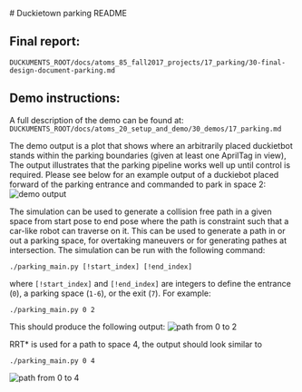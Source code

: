 # Duckietown parking README


## Final report:
`DUCKUMENTS_ROOT/docs/atoms_85_fall2017_projects/17_parking/30-final-design-document-parking.md`

## Demo instructions:
A full description of the demo can be found at:
`DUCKUMENTS_ROOT/docs/atoms_20_setup_and_demo/30_demos/17_parking.md`

The demo output is a plot that shows where an arbitrarily placed duckietbot stands within the parking boundaries (given at least one AprilTag in view), The output illustrates that the parking pipeline works well up until control is required. Please see below for an example output of a duckiebot placed forward of the parking entrance and commanded to park in space 2:
![demo output](https://raw.githubusercontent.com/duckietown/Software/devel-parking-jan15/catkin_ws/src/50-misc-additional-functionality/parking/demo_output.png)

The simulation can be used to generate a collision free path in a given space from start pose to end pose where the path is constraint such that a car-like robot can traverse on it. This can be used to generate a path in or out a parking space, for overtaking maneuvers or for generating pathes at intersection. The simulation can be run with the following command: 

`./parking_main.py [!start_index] [!end_index]`

where `[!start_index]` and `[!end_index]` are integers to define the entrance (`0`), a parking space (`1-6`), or the exit (`7`). For example:

`./parking_main.py 0 2`

This should produce the following output:
![path from 0 to 2](https://raw.githubusercontent.com/duckietown/Software/devel-parking-jan15/catkin_ws/src/50-misc-additional-functionality/parking/path_0_2.png)

RRT* is used for a path to space 4, the output should look similar to 

`./parking_main.py 0 4`

![path from 0 to 4](https://raw.githubusercontent.com/duckietown/Software/devel-parking-jan15/catkin_ws/src/50-misc-additional-functionality/parking/path_0_4.png)

